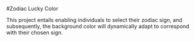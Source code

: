 #Zodiac Lucky Color

This project entails enabling individuals to select their zodiac sign, and subsequently, the background color will dynamically adapt to correspond with their chosen sign.
